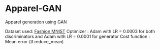 # Apparel-GAN
Apparel generation using GAN

Dataset used: [Fashion MNIST](https://github.com/zalandoresearch/fashion-mnist)
Optimizer : Adam with LR = 0.0003 for both discriminators and Adam with LR = 0.0001 for generator
Cost function : Mean error (tf.reduce_mean)
